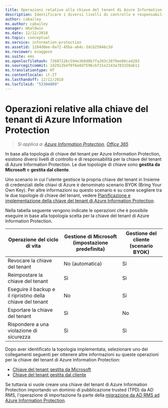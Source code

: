 ```yaml
---
title: Operazioni relative alla chiave del tenant di Azure Information Protection
description: Identificare i diversi livelli di controllo e responsabilità per la chiave del tenant di Azure Information Protection.
author: cabailey
ms.author: cabailey
manager: mbaldwin
ms.date: 12/12/2018
ms.topic: conceptual
ms.service: information-protection
ms.assetid: 1284d0ee-0a72-45ba-a64c-3dcb25846c3d
ms.reviewer: esaggese
ms.suite: ems
ms.openlocfilehash: 72607226c594e3b9d8b7fa203c38f9ee86ca4283
ms.sourcegitcommit: 1d2912b4f0f6e8d7596cbf31e2143a783158ab11
ms.translationtype: HT
ms.contentlocale: it-IT
ms.lasthandoff: 12/12/2018
ms.locfileid: "53304809"
---
```

# <a name="operations-for-your-azure-information-protection-tenant-key"></a>Operazioni relative alla chiave del tenant di Azure Information Protection

>*Si applica a: [Azure Information Protection](https://azure.microsoft.com/pricing/details/information-protection), [Office 365](https://download.microsoft.com/download/E/C/F/ECF42E71-4EC0-48FF-AA00-577AC14D5B5C/Azure_Information_Protection_licensing_datasheet_EN-US.pdf)*

In base alla topologia di chiave del tenant per Azure Information Protection, esistono diversi livelli di controllo e di responsabilità per la chiave del tenant di Azure Information Protection. Le due topologie di chiave sono **gestita da Microsoft** e **gestita dal cliente**.

Uno scenario in cui l'utente gestisce la propria chiave del tenant in Insieme di credenziali delle chiavi di Azure è denominato scenario BYOK (Bring Your Own Key). Per altre informazioni su questo scenario e su come scegliere tra le due topologie di chiave del tenant, vedere [Pianificazione e implementazione della chiave del tenant di Azure Information Protection](plan-implement-tenant-key.md).

Nella tabella seguente vengono indicate le operazioni che è possibile eseguire in base alla topologia scelta per la chiave del tenant di Azure Information Protection.

|Operazione del ciclo di vita|Gestione di Microsoft (impostazione predefinita)|Gestione del cliente (scenario BYOK)|
|-----------------------|-------------------------------|---------------------------|
|Revocare la chiave del tenant|No (automatica)|Sì|
|Reimpostare la chiave del tenant|Sì|Sì|
|Eseguire il backup e il ripristino della chiave del tenant|No|Sì|
|Esportare la chiave del tenant|Sì|No|
|Rispondere a una violazione di sicurezza|Sì|Sì|

Dopo aver identificato la topologia implementata, selezionare uno dei collegamenti seguenti per ottenere altre informazioni su queste operazioni per la chiave del tenant di Azure Information Protection:

- [Chiave del tenant gestita da Microsoft](operations-microsoft-managed-tenant-key.md)
- [Chiave del tenant gestita dal cliente](operations-customer-managed-tenant-key.md)

Se tuttavia si vuole creare una chiave del tenant di Azure Information Protection importando un dominio di pubblicazione trusted (TPD) da AD RMS, l'operazione di importazione fa parte della [migrazione da AD RMS ad Azure Information Protection](migrate-from-ad-rms-to-azure-rms.md).  

